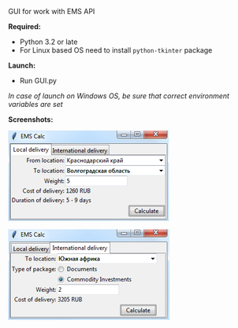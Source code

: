 GUI for work with EMS API

**Required:**
* Python 3.2 or late
* For Linux based OS need to install ```python-tkinter``` package

**Launch:**
* Run GUI.py

*In case of launch on Windows OS, be sure that correct environment variables are set*

**Screenshots:**

![Alt text](https://github.com/axazeano/EMS_CALC/blob/dirty3/screenshots/1.png "First")

![Alt text](https://github.com/axazeano/EMS_CALC/blob/dirty3/screenshots/2.png "Second")
